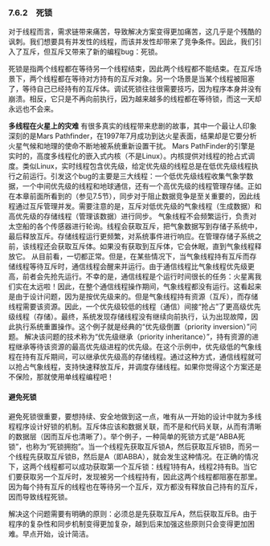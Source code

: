### 7.6.2　死锁

对于线程而言，需求链带来痛苦，导致解决方案变得更加痛苦，这几乎是个残酷的讽刺。我们想要具有并发性的线程，而该并发性却带来了竞争条件。因此，我们引入了互斥，但互斥又带来了新的编程bug：死锁。

死锁是指两个线程都在等待另一个线程结束，因此两个线程都不能结束。在互斥场景下，两个线程都在等待对方持有的互斥对象。另一个场景是当某个线程被阻塞了，等待自己已经持有的互斥体。调试死锁往往很需要技巧，因为程序本身并没有崩溃。相反，它只是不再向前执行，因为越来越多的线程都在等待锁，而这一天却永远也不会来。

**多线程在火星上的灾难** 
 有很多真实的线程带来悲剧的故事，其中一个最让人印象深刻的是Mars Pathfinder，在1997年7月成功到达火星表面，结果却是它要分析火星气候和地理的使命不断地被系统重新设置干扰。 
 Mars PathFinder的引擎是实时的，高度多线程化的嵌入式内核（不是Linux）。内核提供对线程的抢占式调度。类似Linux，实时线程包含优先级，给定优先级的线程总是在低优先级线程执行之前运行。引发这个bug的主要是三大线程：一个低优先级线程收集气象学数据，一个中间优先级的线程和地球通信，还有一个高优先级的线程管理存储。正如在本章前面所看到的（参见7.5节），同步对于阻止数据竞争是至关重要的，因此线程通过互斥管理并发。需要注意的是，互斥对低优先级的气象线程（生成数据）和高优先级的存储线程（管理该数据）进行同步。 
 气象线程不会频繁运行，负责对太空船的各个传感器进行轮询。线程会获取互斥，把气象数据写到存储子系统中，最后释放互斥。存储线程运行更频繁，对系统事件进行响应。在管理存储子系统之前，该线程还会获取互斥体。如果没有获取到互斥体，它会休眠，直到气象线程释放它。 
 从目前看，一切都正常。但是，在某些情况下，当气象线程持有互斥而存储线程等待互斥时，通信线程会醒来并运行。由于通信线程比气象线程优先级更高，前者会先抢先运行。不幸的是，通信线程是个运行时间很长的任务：火星离我们实在太远啦！因此，在整个通信线程操作期间，气象线程都没有运行。这看起来是由于设计问题，因为是按优先级来的。但是气象线程持有资源（互斥），而存储线程需要该资源。因此，一个优先级较低的线程（通信）间接“抢占”了更高级优先级线程（存储）。最终，系统发现存储线程没有继续向前执行，认为出现故障，因此执行系统重置操作。这个例子就是经典的“优先级倒置（priority inversion）”问题。 
 解决该问题的技术称为“优先级继承（priority inheritance）”，持有资源的进程继承等待该资源的最高优先级进程的优先级。在这个示例中，优先级低的气象线程在持有互斥期间，可以继承优先级高的存储线程。通过这种方式，通信线程就可以抢占气象线程，支持快速释放互斥，并调度存储线程。如果你觉得这个方案还是不保险，那就使用单线程编程吧！

#### 避免死锁

避免死锁很重要，要想持续、安全地做到这一点，唯有从一开始的设计中就为多线程程序设计好锁的机制。互斥体应该和数据关联，而不是和代码关联，从而有清晰的数据层（因而互斥也清晰了）。举个例子，一种简单的死锁方式是“ABBA死锁”，也称为“死锁拥抱”。当一个线程先获取互斥锁A，然后获取互斥锁B，而另一个线程先获取互斥锁B，然后是A（即ABBA），就会发生这种情况。在正确的情况下，这两个线程都可以成功获取第一个互斥锁：线程1持有A，线程2持有B。当它们要获取另一个互斥时，发现被另一个线程持有，因此这两个线程都阻塞在那里。因为每个持有互斥的线程也在等待另一个互斥，双方都没有释放自己持有的互斥，因而导致线程死锁。

解决这个问题需要有明确的原则：必须总是先获取互斥A，然后获取互斥B。由于程序的复杂性和同步机制变得更加复杂，越到后来加强这些原则只会变得更加困难。早点开始，设计简洁。

